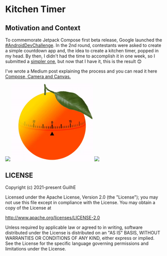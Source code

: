 # Kitchen Timer

## Motivation and Context
To commemorate Jetpack Compose first beta release, Google launched the [#AndroidDevChallenge](https://developer.android.com/dev-challenge). In the 2nd round, contestants were asked to create a simple countdown app and, the idea to create a kitchen timer, popped in my head.
By then, I didn't had the time to accomplish it in one week, so I submitted a [simpler one](https://github.com/GuilhE/OneHotMinute-Compose), but now that I have it, this is the result 😊

I've wrote a Medium post explaining the process and you can read it here [Compose, Camera and Canvas.]()

<img src="/media/tomato.gif" width="260"> <img src="/media/orange.gif" width="260"> <img src="/media/lemon.gif" width="260">

 ## LICENSE

Copyright (c) 2021-present GuilhE

Licensed under the Apache License, Version 2.0 (the "License");
you may not use this file except in compliance with the License.
You may obtain a copy of the License at

<http://www.apache.org/licenses/LICENSE-2.0>

Unless required by applicable law or agreed to in writing, software
distributed under the License is distributed on an "AS IS" BASIS,
WITHOUT WARRANTIES OR CONDITIONS OF ANY KIND, either express or implied.
See the License for the specific language governing permissions and
limitations under the License.